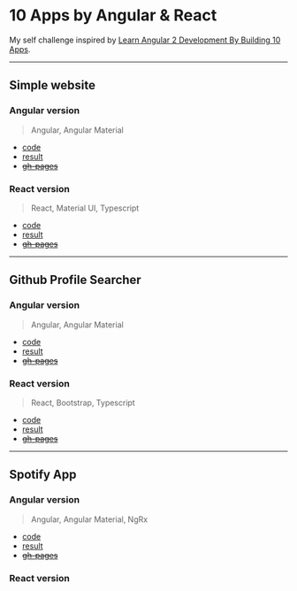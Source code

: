 # 10 Apps by Angular & React

My self challenge inspired by [Learn Angular 2 Development By Building 10 Apps](https://www.udemy.com/learn-angular-2-development-by-building-10-apps/learn/v4/overview).

___

## Simple website

### Angular version

> Angular, Angular Material

- [code](01.simple_website/angular/src)
- [result](01.simple_website/angular/dist/)
- ~~[gh-pages]()~~

### React version

> React, Material UI, Typescript

- [code](01.simple_website/react_website/src)
- [result](01.simple_website/react_website/build)
- ~~[gh-pages]()~~

___

## Github Profile Searcher

### Angular version

> Angular, Angular Material

- [code](02.github_searcher/angular/src)
- [result](02.github_searcher/angular/dist/angular)
- ~~[gh-pages]()~~

### React version

> React, Bootstrap, Typescript

- [code](02.github_searcher/reacct_guthub/src)
- [result](02.github_searcher/angular/build)
- ~~[gh-pages]()~~

___

## Spotify App

### Angular version

> Angular, Angular Material, NgRx

- [code](02.github_searcher/angular/src)
- [result](02.github_searcher/angular/dist/angular)
- ~~[gh-pages]()~~

### React version

